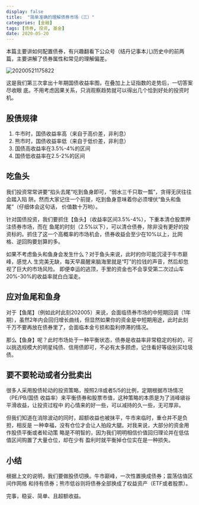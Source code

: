 ```yaml
---
display: false
title:  "简单准确的理解债券市场（三）"
categories: [金融]
tags: [债券, 投资, 基金]
date: 2020-05-20
---
```


本篇主要讲如何配置债券，有兴趣翻看下公众号（结丹记事本儿)历史中的前两篇，主要讲解了债券属性和常见的理解偏差。

![20200521175822](https://52etf.oss-cn-beijing.aliyuncs.com/picgo/20200521175822.png)

这是我们第三次拿出十年期国债收益率图，在叠加上上证指数的走势后，一切答案尽收眼
底。不用考虑因果关系，只消观察趋势就可以得出几个恰到好处的投资时机。

## 股债规律
1. 牛市时，国债收益率高（来自于高价差，非利息）
2. 熊市时，国债收益率低（来自于低价差，非利息）
3. 国债高收益率在3.5%-4%的区间
4. 国债低收益率在2.5-2%的区间

## 吃鱼头
我们投资常常讲要“掐头去尾”吃到鱼身即可，“弱水三千只取一瓢”，贪得无厌往往会踏入陷
阱。然而大家记住一个前提，吃到鱼身意味着你必须埋伏“鱼头和鱼尾”（仔细体会这句话，
价值数十万哟）。

针对国债投资，我们要抓住【鱼头】（收益率区间3.5%-4%），下重本清仓股票押注债券市场，而在
鱼尾的时刻（2.5%以下），可以清仓债券，除非没有更好的投资标的。抓住了这一个高概率的市场机会，债券收益会至少在10%以上，比网格、逆回购要划算的多。

如果不考虑鱼头和鱼身会发生什么？对于鱼头来说，此时的你可能沉浸于牛市巅峰，感觉人
生完美无缺，每天早晨醒来脑海里就是“叮”的捡钱的声音，然后却忽视了巨大的市场风险。
即便幸运的逃顶，手里的资金也不会享受第二次过山车20%-30%的收益率就白白溜走。

## 应对鱼尾和鱼身
对于【鱼尾】（例如此时此刻202005）来说，会面临债券市场的中短期回调（1年期），虽然2年内会回归增长曲线，但显然如果你的资金是中短期用途，此时此刻千万不要再放在债券里了，会面临本金亏损和盈利停滞的情况。

那么【鱼身】呢？此时市场处于一种平衡状态，债券是收益率非常稳定的标的，可以挑选规模大的明星纯债、信用债即可，不必有太多顾虑，记住看好等级别买垃圾债。

## 要不要轮动或者分批卖出
很多人采用股债轮动的投资策略，按照2/8或者5/5的比例，定期根据市场情况（PE/PB/国债
收益率）来平衡债券和股票市值，这种策略的本质是为了消峰塡谷平滑收益，让投资过程中
的心情来的好一些，可以减持的久一些，无可厚非。

但我们知道在消除波动的同时，超额收益也被抹平，牛市来临时，重仓并不是负担，相反是
一种幸福，没有仓位才会让人拍段大腿。对我来说，大部分的资金用作股债平衡或者轮动策
略是不明智的，因为我们明明相信价值回归理论并在低估值区间购置了大量仓位，却在少有
盈利时就平衡掉仓位实在是一种损失。

## 小结
根据上文的说明，我们要做股债切换。牛市巅峰，一次性置换成债券；震荡估值区间作网格
和持有债券；熊市低谷则将债券全部换成了权益资产（ETF或者股票）。

完事，稳妥、简单、且超额收益。

